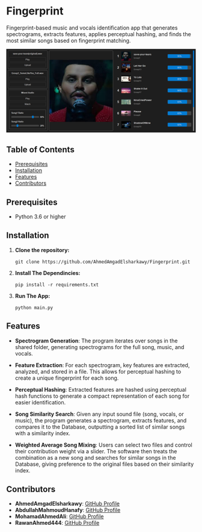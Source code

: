 # Fingerprint
Fingerprint-based music and vocals identification app that generates spectrograms, extracts features, applies perceptual hashing, and finds the most similar songs based on fingerprint matching.

<div align="center">
  <img src="assets/images/app_preview.png" />
</div>

## Table of Contents
- [Prerequisites](#prerequisites)
- [Installation](#installation)
- [Features](#features)
- [Contributors](#contributors)

## Prerequisites

- Python 3.6 or higher

## Installation

1. **Clone the repository:**

   ``````
   git clone https://github.com/AhmedAmgadElsharkawy/Fingerprint.git
   ``````

2. **Install The Dependincies:**
    ``````
    pip install -r requirements.txt
    ``````

3. **Run The App:**

    ``````
    python main.py
    ``````

## Features

- **Spectrogram Generation**: The program iterates over songs in the shared folder, generating spectrograms for the full song, music, and vocals.

- **Feature Extraction**: For each spectrogram, key features are extracted, analyzed, and stored in a file. This allows for perceptual hashing to create a unique fingerprint for each song.

- **Perceptual Hashing**: Extracted features are hashed using perceptual hash functions to generate a compact representation of each song for easier identification.

- **Song Similarity Search**: Given any input sound file (song, vocals, or music), the program generates a spectrogram, extracts features, and compares it to the Database, outputting a sorted list of similar songs with a similarity index.

- **Weighted Average Song Mixing**: Users can select two files and control their contribution weight via a slider. The software then treats the combination as a new song and searches for similar songs in the Database, giving preference to the original files based on their similarity index.


## Contributors
- **AhmedAmgadElsharkawy**: [GitHub Profile](https://github.com/AhmedAmgadElsharkawy)
- **AbdullahMahmoudHanafy**: [GitHub Profile](https://github.com/AbdullahMahmoudHanafy)
- **MohamadAhmedAli**: [GitHub Profile](https://github.com/MohamadAhmedAli)
- **RawanAhmed444**: [GitHub Profile](https://github.com/RawanAhmed444)

